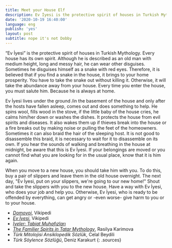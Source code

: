 ```yaml
---
title: Meet your House Elf
description: Ev İyesi is the protective spirit of houses in Turkish Mythology. Every house has its own spirit. Although he is described as an old man with medium height, long and messy hair, he can wear other disguises.
date: '2020-10-19 16:40:00'
language: eng
publish: 'yes'
layout: post
subtitle: nope it's not Dobby
---
```

“Ev İyesi” is the protective spirit of houses in Turkish Mythology. Every house has its own spirit. Although he is described as an old man with medium height, long and messy hair, he can wear other disguises. Sometimes he disguises himself as a snake with red eyes. Therefore, it is believed that if you find a snake in the house, it brings to your home prosperity. You have to take the snake out without killing it. Otherwise, it will take the abundance away from your house. Every time you enter the house, you must salute him. Because he is always at home.

Ev İyesi lives under the ground /in the basement of the house and only after the hosts have fallen asleep, comes out and does something to help. He spins wool, fills wood in the stove, if the little baby of the house cries, he calms him/her down or washes the dishes. It protects the house from evil spirits and diseases. It also wakes them up if thieves break into the house or a fire breaks out by making noise or pulling the feet of the homeowners. Sometimes it can also braid the hair of the sleeping host. It is not good to disassemble this braid, it is necessary to wait for it to disassemble on its own. If you hear the sounds of walking and breathing in the house at midnight, be aware that this is Ev İyesi. If your belongings are moved or you cannot find what you are looking for in the usual place, know that it is him again.

When you move to a new house, you should take him with you. To do this, buy a pair of slippers and leave them in the old house overnight. The next day, "Ev İyesi, put on your slippers, we're going to our new home!" Shout and take the slippers with you to the new house.
Have a way with Ev İyesi, who does your job and help you. Otherwise, Ev İyesi, who is ready to be offended by everything, can get angry or -even worse- give harm to you or to your house.

+ *[Domovoi](https://tr.wikipedia.org/wiki/Domovoi#/media/Dosya:Domovoi.jpg)*, Vikipedi
+ *[Ev İyesi](https://tr.wikipedia.org/wiki/Ev_iyesi)*, Vikipedi
+ *[İyeler: Tabiat Muhafızları](https://www.shallwe.com.tr/iyeler-tabiat-muhafizlari/)*
+ *[The Familier Spirits in Tatar Mythology](https://dergipark.org.tr/tr/download/article-file/223080)*, Rasilya Karimova
+ *Türk Mitolojisi Ansiklopedik Sözlük*, Celal Beydili
+ *Türk Söylence Sözlüğü*, Deniz Karakurt
{: .sources}
